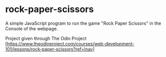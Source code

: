 # rock-paper-scissors

A simple JavaScript program to run the game "Rock Paper Scissors" in the Console of the webpage.

Project given through The Odin Project [https://www.theodinproject.com/courses/web-development-101/lessons/rock-paper-scissors?ref=lnav]
